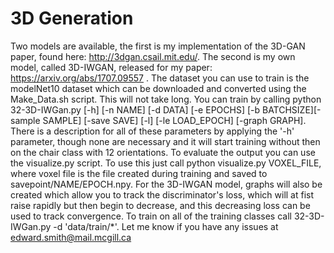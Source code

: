 # 3D Generation  

Two models are available, the first is my implementation of the 3D-GAN paper, found here: http://3dgan.csail.mit.edu/. The second is my own model, called 3D-IWGAN, released for my paper: https://arxiv.org/abs/1707.09557 . The dataset you can use to train is the modelNet10 dataset which can be downloaded and converted using the Make_Data.sh script. This will not take long. You can train by calling python 32-3D-IWGan.py [-h] [-n NAME] [-d DATA] [-e EPOCHS] [-b BATCHSIZE][-sample SAMPLE] [-save SAVE] [-l] [-le LOAD_EPOCH] [-graph GRAPH]. There is a description for all of these parameters by applying the '-h' parameter, though none are necessary and it will start training without then on the chair class with 12 orientations. 
To evaluate the output you can use the visualize.py script. To use this just call python visualize.py VOXEL_FILE, where voxel file is the file created during training and saved to savepoint/NAME/EPOCH.npy. For the 3D-IWGAN model, graphs will also be created which allow you to track the discriminator's loss, which will at fist raise rapidly but then begin to decrease, and this decreasing loss can be used to track convergence. To train on all of the training classes call 32-3D-IWGan.py -d 'data/train/*'. 
Let me know if you have any issues at edward.smith@mail.mcgill.ca

